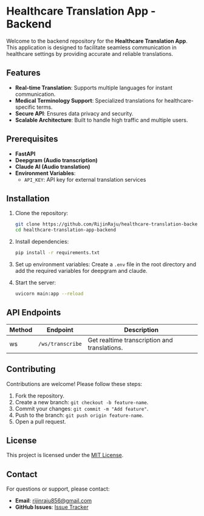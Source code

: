 # Healthcare Translation App - Backend

Welcome to the backend repository for the **Healthcare Translation App**. This application is designed to facilitate seamless communication in healthcare settings by providing accurate and reliable translations.

## Features

- **Real-time Translation**: Supports multiple languages for instant communication.
- **Medical Terminology Support**: Specialized translations for healthcare-specific terms.
- **Secure API**: Ensures data privacy and security.
- **Scalable Architecture**: Built to handle high traffic and multiple users.

## Prerequisites

- **FastAPI** 
- **Deepgram (Audio transcription)**
- **Claude AI (Audio translation)**
- **Environment Variables**:
    - `API_KEY`: API key for external translation services

## Installation

1. Clone the repository:
     ```bash
     git clone https://github.com/RijinRaju/healthcare-translation-backend.git
     cd healthcare-translation-app-backend
     ```

2. Install dependencies:
     ```bash
     pip install -r requirements.txt
     ```

3. Set up environment variables:
     Create a `.env` file in the root directory and add the required variables for deepgram and claude.

4. Start the server:
     ```bash
     uvicorn main:app --reload
     ```

## API Endpoints

| Method | Endpoint         | Description                                     |
|--------|------------------|-------------------------------------------------|
| ws     | `/ws/transcribe` | Get realtime transcription and translations.    |


## Contributing

Contributions are welcome! Please follow these steps:

1. Fork the repository.
2. Create a new branch: `git checkout -b feature-name`.
3. Commit your changes: `git commit -m "Add feature"`.
4. Push to the branch: `git push origin feature-name`.
5. Open a pull request.

## License

This project is licensed under the [MIT License](LICENSE).

## Contact

For questions or support, please contact:
- **Email**: rijinraju856@gmail.com
- **GitHub Issues**: [Issue Tracker](https://github.com/RijinRaju/healthcare-translation-backend/issues)
